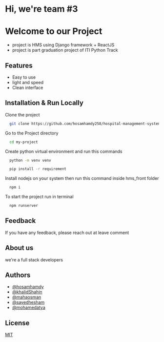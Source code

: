 


# Hi, we're team #3

# Welcome to our Project

- project is HMS using Django framework + ReactJS
- project is part graduation project of ITI Python Track

## Features
- Easy to use
- light and speed
- Clean interface 

## Installation & Run Locally


Clone the project

```bash
  git clone https://github.com/hosamhamdy258/hospital-management-system
```

Go to the Project directory

```bash
  cd my-project
```
Create python virtual environment and run this commands
```bash
  python -m venv venv
```
```bash
  pip install -r requirement
```
Install nodejs on your system then run this command inside hms_front folder
```bash
  npm i
```
To start the project run in terminal 
```bash
  npm runserver
```

## Feedback

If you have any feedback, please reach out at leave comment

## About us
we're a full stack developers


## Authors

- [@hosamhamdy](https://github.com/hosamhamdy258)
- [@khalidShahin](https://github.com/KhalidShaheen254)
- [@mahaosman](https://github.com/mahaElmorsy)
- [@sayedhesham](https://github.com/thesayedhesham)
- [@mohamedatya](https://github.com/mohamed3teya)

## License

[MIT](https://choosealicense.com/licenses/mit/)





